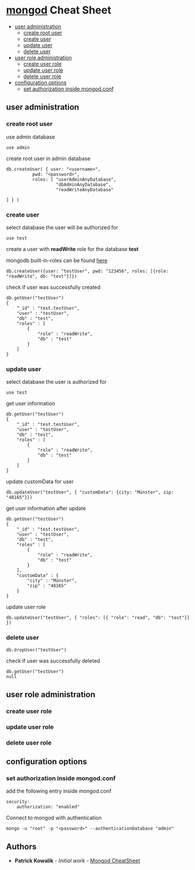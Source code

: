 # [mongod](https://de.wikipedia.org/wiki/MongoDB) Cheat Sheet

- [user administration](#user-administration)
  * [create root user](#create-root-user)
  * [create user](#create-user)
  * [update user](#update-user)
  * [delete user](#delete-user)
- [user role administration](#user-role-administration)
  * [create user role](#create-user-role)
  * [update user role](#update-user-role)
  * [delete user role](#delete-user-role)
- [configuration options](#configuration-options)
  * [set authorization inside mongod.conf](#set-authorization-inside-mongodconf)


## user administration

### create root user

use admin database
```
use admin
```
create root user in admin database
```
db.createUser( { user: "<username>",
          pwd: "<password>",
          roles: [ "userAdminAnyDatabase",
                   "dbAdminAnyDatabase",
                   "readWriteAnyDatabase"

] } )

```

### create user

select database the user will be authorized for
```
use test
```
create a user with **readWrite** role for the database **test**

mongodb built-in-roles can be found [here](https://docs.mongodb.com/manual/reference/built-in-roles/#database-user-roles)
```
db.createUser({user: "testUser", pwd: "123456", roles: [{role: "readWrite", db: "test"}]})
```
check if user was successfully created
```
db.getUser("testUser")
{
	"_id" : "test.testUser",
	"user" : "testUser",
	"db" : "test",
	"roles" : [
		{
			"role" : "readWrite",
			"db" : "test"
		}
	]
}
```

### update user

select database the user is authorized for
```
use test
```
get user information
```
db.getUser("testUser")
{
	"_id" : "test.testUser",
	"user" : "testUser",
	"db" : "test",
	"roles" : [
		{
			"role" : "readWrite",
			"db" : "test"
		}
	]
}
```
update customData for user
```
db.updateUser("testUser", { "customData": {city: "Münster", zip: "48165"}})
```
get user information after update
```
db.getUser("testUser")
{
	"_id" : "test.testUser",
	"user" : "testUser",
	"db" : "test",
	"roles" : [
		{
			"role" : "readWrite",
			"db" : "test"
		}
	],
	"customData" : {
		"city" : "Münster",
		"zip" : "48165"
	}
}
```
update user role
```
db.updateUser("testUser", { "roles": [{ "role": "read", "db": "test"}] })
```
### delete user
```
db.dropUser("testUser")
```
check if user was successfully deleted
```
db.getUser("testUser")
null
```

## user role administration

### create user role

### update user role

### delete user role

## configuration options

### set authorization inside mongod.conf
add the following entry inside mongod.conf
```
security:
    authorization: "enabled"
```

Connect to mongod with authentication
```
mongo -u "root" -p "<password>" --authenticationDatabase "admin"
```

## Authors

* **Patrick Kowalik** - *Initial work* - [Mongod CheatSheet](https://github.com/patrick0585/CheatSheets)
